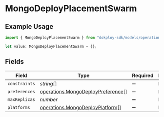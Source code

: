 # MongoDeployPlacementSwarm

## Example Usage

```typescript
import { MongoDeployPlacementSwarm } from "dokploy-sdk/models/operations";

let value: MongoDeployPlacementSwarm = {};
```

## Fields

| Field                                                                                  | Type                                                                                   | Required                                                                               | Description                                                                            |
| -------------------------------------------------------------------------------------- | -------------------------------------------------------------------------------------- | -------------------------------------------------------------------------------------- | -------------------------------------------------------------------------------------- |
| `constraints`                                                                          | *string*[]                                                                             | :heavy_minus_sign:                                                                     | N/A                                                                                    |
| `preferences`                                                                          | [operations.MongoDeployPreference](../../models/operations/mongodeploypreference.md)[] | :heavy_minus_sign:                                                                     | N/A                                                                                    |
| `maxReplicas`                                                                          | *number*                                                                               | :heavy_minus_sign:                                                                     | N/A                                                                                    |
| `platforms`                                                                            | [operations.MongoDeployPlatform](../../models/operations/mongodeployplatform.md)[]     | :heavy_minus_sign:                                                                     | N/A                                                                                    |